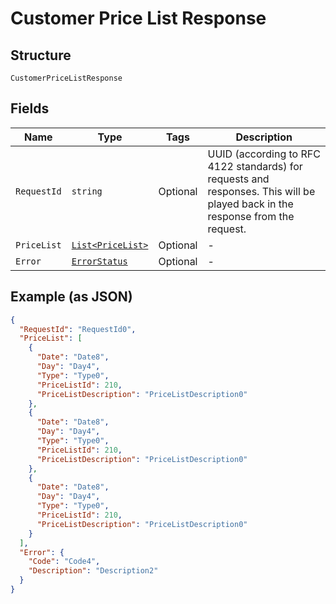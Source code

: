 
# Customer Price List Response

## Structure

`CustomerPriceListResponse`

## Fields

| Name | Type | Tags | Description |
|  --- | --- | --- | --- |
| `RequestId` | `string` | Optional | UUID (according to RFC 4122 standards) for requests and responses. This will be played back in the response from the request. |
| `PriceList` | [`List<PriceList>`](../../doc/models/price-list.md) | Optional | - |
| `Error` | [`ErrorStatus`](../../doc/models/error-status.md) | Optional | - |

## Example (as JSON)

```json
{
  "RequestId": "RequestId0",
  "PriceList": [
    {
      "Date": "Date8",
      "Day": "Day4",
      "Type": "Type0",
      "PriceListId": 210,
      "PriceListDescription": "PriceListDescription0"
    },
    {
      "Date": "Date8",
      "Day": "Day4",
      "Type": "Type0",
      "PriceListId": 210,
      "PriceListDescription": "PriceListDescription0"
    },
    {
      "Date": "Date8",
      "Day": "Day4",
      "Type": "Type0",
      "PriceListId": 210,
      "PriceListDescription": "PriceListDescription0"
    }
  ],
  "Error": {
    "Code": "Code4",
    "Description": "Description2"
  }
}
```

